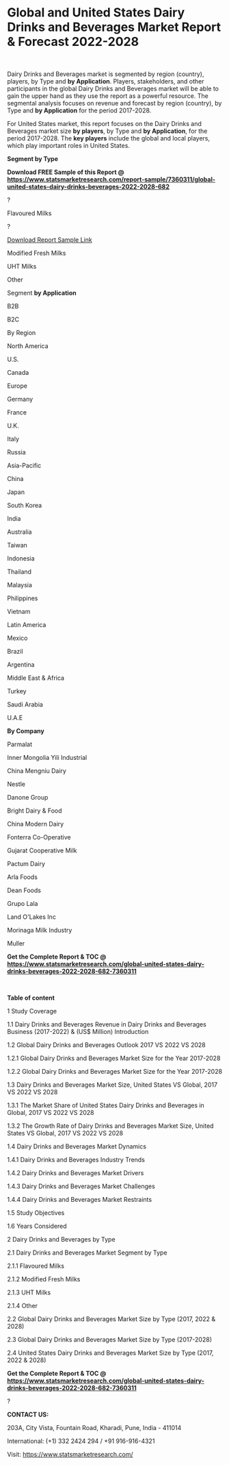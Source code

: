 <h1>Global and United States Dairy Drinks and Beverages Market Report & Forecast 2022-2028</h1><br/><p>Dairy Drinks and Beverages market is segmented by region (country), players, by Type and <strong>by Application</strong>. Players, stakeholders, and other participants in the global Dairy Drinks and Beverages market will be able to gain the upper hand as they use the report as a powerful resource. The segmental analysis focuses on revenue and forecast by region (country), by Type and <strong>by Application</strong> for the period 2017-2028.</p>
 
 
 
 <p>For United States market, this report focuses on the Dairy Drinks and Beverages market size <strong>by players</strong>, by Type and <strong>by Application</strong>, for the period 2017-2028. The <strong>key players</strong> include the global and local players, which play important roles in United States.</p>
 
 
 
 <p><strong>Segment by Type</strong></p>
 
 
 
 <div><b>Download FREE Sample of this Report @ <a href="https://www.statsmarketresearch.com/download-free-sample/7360311/global-united-states-dairy-drinks-beverages-2022-2028-682">https://www.statsmarketresearch.com/report-sample/7360311/global-united-states-dairy-drinks-beverages-2022-2028-682</a></b></div>
 
 
 
 <p>? </p>
 
 
 
 <p>Flavoured Milks</p>
 
 
 
 <p>? </p>
 
 
 
 <p><a href="https://www.statsmarketresearch.com/download-free-sample/7360311/global-united-states-dairy-drinks-beverages-2022-2028-682">Download Report Sample Link</a></p>
 
 
 
 <p>Modified Fresh Milks</p>
 
 
 
 <p>UHT Milks</p>
 
 
 
 <p>Other</p>
 
 
 
 <p>Segment <strong>by Application</strong></p>
 
 
 
 <p>B2B</p>
 
 
 
 <p>B2C</p>
 
 
 
 <p>By Region</p>
 
 
 
 <p>North America</p>
 
 
 
 <p>U.S.</p>
 
 
 
 <p>Canada</p>
 
 
 
 <p>Europe</p>
 
 
 
 <p>Germany</p>
 
 
 
 <p>France</p>
 
 
 
 <p>U.K.</p>
 
 
 
 <p>Italy</p>
 
 
 
 <p>Russia</p>
 
 
 
 <p>Asia-Pacific</p>
 
 
 
 <p>China</p>
 
 
 
 <p>Japan</p>
 
 
 
 <p>South Korea</p>
 
 
 
 <p>India</p>
 
 
 
 <p>Australia</p>
 
 
 
 <p>Taiwan</p>
 
 
 
 <p>Indonesia</p>
 
 
 
 <p>Thailand</p>
 
 
 
 <p>Malaysia</p>
 
 
 
 <p>Philippines</p>
 
 
 
 <p>Vietnam</p>
 
 
 
 <p>Latin America</p>
 
 
 
 <p>Mexico</p>
 
 
 
 <p>Brazil</p>
 
 
 
 <p>Argentina</p>
 
 
 
 <p>Middle East & Africa</p>
 
 
 
 <p>Turkey</p>
 
 
 
 <p>Saudi Arabia</p>
 
 
 
 <p>U.A.E</p>
 
 
 
 <p><strong>By Company</strong></p>
 
 
 
 <p>Parmalat</p>
 
 
 
 <p>Inner Mongolia Yili Industrial</p>
 
 
 
 <p>China Mengniu Dairy</p>
 
 
 
 <p>Nestle</p>
 
 
 
 <p>Danone Group</p>
 
 
 
 <p>Bright Dairy & Food</p>
 
 
 
 <p>China Modern Dairy</p>
 
 
 
 <p>Fonterra Co-Operative</p>
 
 
 
 <p>Gujarat Cooperative Milk</p>
 
 
 
 <p>Pactum Dairy</p>
 
 
 
 <p>Arla Foods</p>
 
 
 
 <p>Dean Foods</p>
 
 
 
 <p>Grupo Lala</p>
 
 
 
 <p>Land O&#39;Lakes Inc</p>
 
 
 
 <p>Morinaga Milk Industry</p>
 
 
 
 <p>Muller</p>
 
 
 
 <div><b>Get the Complete Report & TOC @ <a href="https://www.statsmarketresearch.com/global-united-states-dairy-drinks-beverages-2022-2028-682-7360311">https://www.statsmarketresearch.com/global-united-states-dairy-drinks-beverages-2022-2028-682-7360311</a></b></div>
 
 
 
 <p><br />
 
 <b>Table of content</b></p>
 
 
 
 <p>1 Study Coverage<br />
 
 1.1 Dairy Drinks and Beverages Revenue in Dairy Drinks and Beverages Business (2017-2022) & (US$ Million) Introduction<br />
 
 1.2 Global Dairy Drinks and Beverages Outlook 2017 VS 2022 VS 2028<br />
 
 1.2.1 Global Dairy Drinks and Beverages Market Size for the Year 2017-2028<br />
 
 1.2.2 Global Dairy Drinks and Beverages Market Size for the Year 2017-2028<br />
 
 1.3 Dairy Drinks and Beverages Market Size, United States VS Global, 2017 VS 2022 VS 2028<br />
 
 1.3.1 The Market Share of United States Dairy Drinks and Beverages in Global, 2017 VS 2022 VS 2028<br />
 
 1.3.2 The Growth Rate of Dairy Drinks and Beverages Market Size, United States VS Global, 2017 VS 2022 VS 2028<br />
 
 1.4 Dairy Drinks and Beverages Market Dynamics<br />
 
 1.4.1 Dairy Drinks and Beverages Industry Trends<br />
 
 1.4.2 Dairy Drinks and Beverages Market Drivers<br />
 
 1.4.3 Dairy Drinks and Beverages Market Challenges<br />
 
 1.4.4 Dairy Drinks and Beverages Market Restraints<br />
 
 1.5 Study Objectives<br />
 
 1.6 Years Considered<br />
 
 2 Dairy Drinks and Beverages by Type<br />
 
 2.1 Dairy Drinks and Beverages Market Segment by Type<br />
 
 2.1.1 Flavoured Milks<br />
 
 2.1.2 Modified Fresh Milks<br />
 
 2.1.3 UHT Milks<br />
 
 2.1.4 Other<br />
 
 2.2 Global Dairy Drinks and Beverages Market Size by Type (2017, 2022 & 2028)<br />
 
 2.3 Global Dairy Drinks and Beverages Market Size by Type (2017-2028)<br />
 
 2.4 United States Dairy Drinks and Beverages Market Size by Type (2017, 2022 & 2028)</p>
 
 
 
 <div><b>Get the Complete Report & TOC @ <a href="https://www.statsmarketresearch.com/global-united-states-dairy-drinks-beverages-2022-2028-682-7360311">https://www.statsmarketresearch.com/global-united-states-dairy-drinks-beverages-2022-2028-682-7360311</a></b></div>
 
 
 
 <p>? </p>
 
 
 
 <p><b>CONTACT US:</b><br />
 
 203A, City Vista, Fountain Road, Kharadi, Pune, India - 411014<br />
 
 International: (+1) 332 2424 294 / +91 916-916-4321<br />
 
 Visit: <a href="https://www.statsmarketresearch.com/">https://www.statsmarketresearch.com/</a></p>